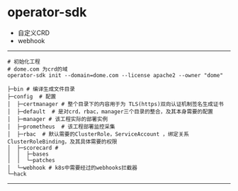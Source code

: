 # operator-sdk
- 自定义CRD 
- webhook

---

```shell script
# 初始化工程
# dome.com 为crd的域
operator-sdk init --domain=dome.com --license apache2 --owner "dome"
```
```shell script
├─bin # 编译生成文件目录
├─config  # 配置
│  ├─certmanager # 整个目录下的内容用于为 TLS(https)双向认证机制签名生成证书
│  ├─default  # 是对crd，rbac，manager三个目录的整合，及其本身需要的配置
│  ├─manager # 该工程实际的部署实例
│  ├─prometheus  # 该工程部署监控采集
│  ├─rbac  # 默认需要的ClusterRole，ServiceAccount ，绑定关系ClusterRoleBinding，及其具体需要的权限
│  ├─scorecard # 
│  │  ├─bases
│  │  └─patches
│  └─webhook # k8s中需要经过的webhooks拦截器
└─hack
```
---



